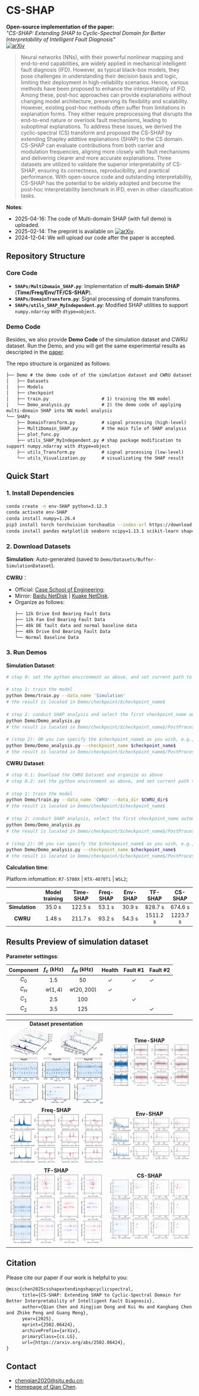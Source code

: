 # CS-SHAP
**Open-source implementation of the paper:**  
*"CS-SHAP: Extending SHAP to Cyclic-Spectral Domain for Better Interpretability of Intelligent Fault Diagnosis"*  
[![arXiv](https://img.shields.io/badge/arXiv-2502.06424-b31b1b.svg)](https://arxiv.org/abs/2502.06424)  

> Neural networks (NNs), with their powerful nonlinear mapping and end-to-end capabilities, are widely applied in mechanical intelligent fault diagnosis (IFD). However, as typical black-box models, they pose challenges in understanding their decision basis and logic, limiting their deployment in high-reliability scenarios. Hence, various methods have been proposed to enhance the interpretability of IFD. Among these, post-hoc approaches can provide explanations without changing model architecture, preserving its flexibility and scalability. However, existing post-hoc methods often suffer from limitations in explanation forms. They either require preprocessing that disrupts the end-to-end nature or overlook fault mechanisms, leading to suboptimal explanations. To address these issues, we derived the cyclic-spectral (CS) transform and proposed the CS-SHAP by extending Shapley additive explanations (SHAP) to the CS domain. CS-SHAP can evaluate contributions from both carrier and modulation frequencies, aligning more closely with fault mechanisms and delivering clearer and more accurate explanations. Three datasets are utilized to validate the superior interpretability of CS-SHAP, ensuring its correctness, reproducibility, and practical performance. With open-source code and outstanding interpretability, CS-SHAP has the potential to be widely adopted and become the post-hoc interpretability benchmark in IFD, even in other classification tasks.

**Notes**:
* 2025-04-16: The code of Multi-domain SHAP (with full demo) is uploaded.
* 2025-02-14: The preprint is available on [![arXiv](https://img.shields.io/badge/arXiv-2502.06424-b31b1b.svg)](https://arxiv.org/abs/2502.06424).
* 2024-12-04: We will upload our code after the paper is accepted.

## Repository Structure  
### Core Code  
- **`SHAPs/MultiDomain_SHAP.py`**: Implementation of **multi-domain SHAP** (**Time/Freq/Env/TF/CS-SHAP**).  
- **`SHAPs/DomainTransform.py`**: Signal processing of domain transforms.  
- **`SHAPs/utils_SHAP_MyIndependent.py`**: Modified SHAP utilities to support `numpy.ndarray` with `dtype=object`.

### Demo Code  
Besides, we also provide **Demo Code**  of the simulation dataset and CWRU dataset. Run the Demo, and you will get the same experimental results as descripted in the [paper](https://arxiv.org/abs/2502.06424).

The repo structure is organized as follows:
```
├── Demo # the demo code of of the simulation dataset and CWRU dataset
│   ├── Datasets
│   ├── Models
│   ├── checkpoint
│   ├── train.py                    # 1) training the NN model
│   └── Demo_analysis.py            # 2) the demo code of applying multi-domain SHAP into NN model analysis
└── SHAPs
    ├── DomainTransform.py          # signal processing (high-level)
    ├── MultiDomain_SHAP.py         # the main file of SHAP analysis
    ├── plot_func.py
    ├── utils_SHAP_MyIndependent.py # shap package modification to support numpy.ndarray with dtype=object
    ├── utils_Transform.py          # signal processing (low-level)
    └── utils_Visualization.py      # visualizating the SHAP result
```

## Quick Start

### 1. Install Dependencies
```bash
conda create -n env-SHAP python=3.12.3
conda activate env-SHAP
conda install numpy=1.26.4
pip3 install torch torchvision torchaudio --index-url https://download.pytorch.org/whl/cu118
conda install pandas matplotlib seaborn scipy=1.13.1 scikit-learn shap=0.42.1
```


### 2. Download Datasets
**Simulation**: Auto-generated (saved to `Demo/Datasets/Buffer-SimulationDataset`).

**CWRU**：

* Official: [Case School of Engineering](https://engineering.case.edu/bearingdatacenter/download-data-file);
* Mirror: [Baidu NetDisk](https://pan.baidu.com/s/1Q7vXZi3BG6205nzKO57scg?pwd=riah) |  [Kuake NetDisk](https://pan.quark.cn/s/7334676ce5be).
* Organize as follows:
  ```
  ├── 12k Drive End Bearing Fault Data
  ├── 12k Fan End Bearing Fault Data
  ├── 48k DE fault data and normal baseline data
  ├── 48k Drive End Bearing Fault Data
  └── Normal Baseline Data
  ```

### 3. Run Demos

**Simulation Dataset**:
``` bash
# step 0: set the python environment as above, and set current path to the project path

# step 1: train the model
python Demo/train.py --data_name 'Simulation' 
# the result is located in Demo/checkpoint/$checkpoint_name$

# step 2: conduct SHAP analysis and select the first checkpoint_name automatically
python Demo/Demo_analysis.py 
# the result is located in Demo/checkpoint/$checkpoint_name$/PostProcess_of_SHAP_Analysis

# (step 2): OR you can specify the $checkpoint_name$ as you wish, e.g., "CNN-CWRU-time-SNR10-0415-002933"
python Demo/Demo_analysis.py --checkpoint_name $checkpoint_name$ 
# the result is located in Demo/checkpoint/$checkpoint_name$/PostProcess_of_SHAP_Analysis$checkpoint_name$
```

**CWRU Dataset**:
``` bash
# step 0.1: Download the CWRU Dataset and organize as above
# step 0.2: set the python environment as above, and set current path to the project path

# step 1: train the model
python Demo/train.py --data_name 'CWRU' --data_dir $CWRU_dir$ 
# the result is located in Demo/checkpoint/$checkpoint_name$

# step 2: conduct SHAP analysis, select the first checkpoint_name automatically
python Demo/Demo_analysis.py 
# the result is located in Demo/checkpoint/$checkpoint_name$/PostProcess_of_SHAP_Analysis

# (step 2): OR you can specify the $checkpoint_name$ as you wish, e.g., "CNN-CWRU-time-SNR10-0415-002933"
python Demo/Demo_analysis.py --checkpoint_name $checkpoint_name$ 
# the result is located in Demo/checkpoint/$checkpoint_name$/PostProcess_of_SHAP_Analysis
```

**Calculation time**:

Platform infomattion: `R7-5700X`  | `RTX-4070Ti` | `WSL2`;

|            | Model training | Time-SHAP | Freq-SHAP | Env-SHAP | TF-SHAP  | CS-SHAP  |
| :--------: | :---------: | :-------: | :-------: | :------: | :------: | :------: |
| **Simulation** |   35.0 s    |  122.5 s  |  53.1 s   |  30.9 s  | 828.7 s  | 674.6 s  |
|    **CWRU**    |   1.48 s    |  211.7 s  |  93.2 s   |  54.3 s  | 1511.2 s | 1223.7 s |




## Results Preview of simulation dataset

**Parameter settingss**:

| Component |    $f_c$ (kHz)     |      $f_m$ (kHz)      |    Health    |   Fault #1   | Fault #2     |
| :-------: | :----------------: | :-------------------: | :----------: | :----------: | ------------ |
|   $C_0$   |        1.5         |          50           | $\checkmark$ | $\checkmark$ | $\checkmark$ |
|   $C_H$   | $\mathcal{U}(1,4)$ | $\mathcal{U}(20,200)$ | $\checkmark$ |              |              |
|   $C_1$   |        2.5         |          100          |              | $\checkmark$ |              |
|   $C_2$   |        3.5         |          125          |              |              | $\checkmark$ |

<html>
<table style="width:100%; table-layout: fixed;">
  <tr>
    <td align="center">
      <strong>Dataset presentation</strong><br>
      <img src="./doc/SimuData.jpg" alt="Dataset presentation" width="100%">
    </td>
        <td  align="center"><strong>Time-SHAP</strong><br><img src="./doc/Simulation_time_SHAP_visualization.jpg" alt="Time-SHAP" width="100%"></td>

  </tr>

  <tr>
      <td  align="center"><strong>Freq-SHAP</strong><br><img src="./doc/Simulation_frequency_SHAP_visualization.jpg" alt="Freq-SHAP" width="100%"></td>
    <td  align="center"><strong>Env-SHAP</strong><br><img src="./doc/Simulation_envelope_SHAP_visualization.jpg" alt="Env-SHAP" width="100%"></td>
  </tr>
  <tr>
    <td  align="center"><strong>TF-SHAP</strong><br><img src="./doc/Simulation_STFT_SHAP_visualization.jpg" alt="TF-SHAP" width="100%"></td>
        <td  align="center"><strong>CS-SHAP</strong><br><img src="./doc/Simulation_CS_SHAP_visualization.jpg" alt="CS-SHAP" width="100%"></td>

  </tr>
</table>
</html>


## Citation
Please cite our paper if our work is helpful to you:
```
@misc{chen2025csshapextendingshapcyclicspectral,
      title={CS-SHAP: Extending SHAP to Cyclic-Spectral Domain for Better Interpretability of Intelligent Fault Diagnosis}, 
      author={Qian Chen and Xingjian Dong and Kui Hu and Kangkang Chen and Zhike Peng and Guang Meng},
      year={2025},
      eprint={2502.06424},
      archivePrefix={arXiv},
      primaryClass={cs.LG},
      url={https://arxiv.org/abs/2502.06424}, 
}
```

## Contact
* chenqian2020@sjtu.edu.cn;
* [Homepage of Qian Chen](https://chenqian0618.github.io/Homepage/).